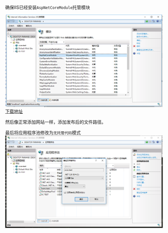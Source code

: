 确保IIS已经安装`AspNetCoreModule`托管模块

![](img/Windows+IIS/2018-12-24-18-18-59.png)
[下载地址](https://github.com/dotnet/core/blob/master/release-notes/download-archives/2.0.0-download.md#windows-server-hosting)

然后像正常添加网站一样，添加发布后的文件路径。

最后将应用程序池修改为`无托管代码`模式
![](img/Windows+IIS/2018-12-24-18-22-31.png)

